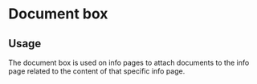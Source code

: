 # Document box

## Usage

The document box is used on info pages to attach documents to the info page related to the content of that specific info page.